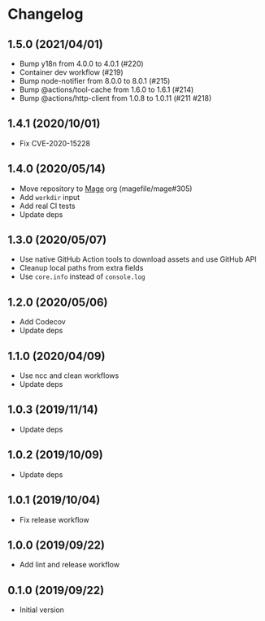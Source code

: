# Changelog

## 1.5.0 (2021/04/01)

* Bump y18n from 4.0.0 to 4.0.1 (#220)
* Container dev workflow (#219)
* Bump node-notifier from 8.0.0 to 8.0.1 (#215)
* Bump @actions/tool-cache from 1.6.0 to 1.6.1 (#214)
* Bump @actions/http-client from 1.0.8 to 1.0.11 (#211 #218)

## 1.4.1 (2020/10/01)

* Fix CVE-2020-15228

## 1.4.0 (2020/05/14)

* Move repository to [Mage](https://github.com/magefile/) org (magefile/mage#305)
* Add `workdir` input
* Add real CI tests
* Update deps

## 1.3.0 (2020/05/07)

* Use native GitHub Action tools to download assets and use GitHub API
* Cleanup local paths from extra fields
* Use `core.info` instead of `console.log`

## 1.2.0 (2020/05/06)

* Add Codecov
* Update deps

## 1.1.0 (2020/04/09)

* Use ncc and clean workflows
* Update deps

## 1.0.3 (2019/11/14)

* Update deps

## 1.0.2 (2019/10/09)

* Update deps

## 1.0.1 (2019/10/04)

* Fix release workflow

## 1.0.0 (2019/09/22)

* Add lint and release workflow

## 0.1.0 (2019/09/22)

* Initial version
